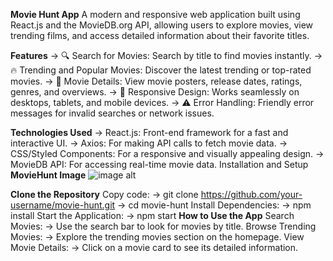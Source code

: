 **Movie Hunt App**
A modern and responsive web application built using React.js and the MovieDB.org API, allowing users to explore movies, view trending films, and access detailed information about their favorite titles.

**Features**
 -> 🔍 Search for Movies: Search by title to find movies instantly.
 -> 🔥 Trending and Popular Movies: Discover the latest trending or top-rated movies.
 -> 🎥 Movie Details: View movie posters, release dates, ratings, genres, and overviews.
 -> 📱 Responsive Design: Works seamlessly on desktops, tablets, and mobile devices.
 -> ⚠️ Error Handling: Friendly error messages for invalid searches or network issues.

**Technologies Used**
 -> React.js: Front-end framework for a fast and interactive UI.
 -> Axios: For making API calls to fetch movie data.
 -> CSS/Styled Components: For a responsive and visually appealing design.
 -> MovieDB API: For accessing real-time movie data.
 Installation and Setup
 **MovieHunt Image**
 ![image alt]()

**Clone the Repository**
   Copy code:
     -> git clone https://github.com/your-username/movie-hunt.git
     -> cd movie-hunt
   Install Dependencies:
     -> npm install
   Start the Application:
     -> npm start
**How to Use the App**
  Search Movies:
     -> Use the search bar to look for movies by title.
  Browse Trending Movies:
     -> Explore the trending movies section on the homepage.
  View Movie Details:
     -> Click on a movie card to see its detailed information.
